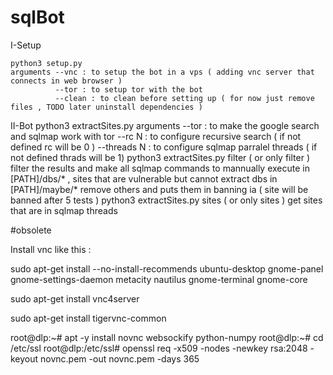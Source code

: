 # sqlBot

I-Setup


	python3 setup.py
	arguments --vnc : to setup the bot in a vps ( adding vnc server that connects in web browser )
			  --tor : to setup tor with the bot
			  --clean : to clean before setting up ( for now just remove files , TODO later uninstall dependencies )


II-Bot
	python3 extractSites.py
	arguments --tor : to make the google search and sqlmap work with tor
			  --rc N : to configure recursive search ( if not defined rc will be 0 )
			  --threads N : to configure sqlmap parralel threads ( if not defined thrads will be 1)
	python3 extractSites.py filter ( or only filter )
			  filter the results and make all sqlmap commands to mannually execute in [PATH]/dbs/* , 
			  sites that are vulnerable but cannot extract dbs in [PATH]/maybe/*
			  remove others and puts them in banning ia ( site will be banned after 5 tests )
	python3 extractSites.py sites  ( or only sites )
		      get sites that are in sqlmap threads


#obsolete

Install vnc like this :

sudo apt-get install --no-install-recommends ubuntu-desktop gnome-panel gnome-settings-daemon metacity nautilus gnome-terminal gnome-core

sudo apt-get install vnc4server

 sudo apt-get install tigervnc-common
 
 root@dlp:~# apt -y install novnc websockify python-numpy
 root@dlp:~# cd /etc/ssl 
 root@dlp:/etc/ssl# openssl req -x509 -nodes -newkey rsa:2048 -keyout novnc.pem -out novnc.pem -days 365 

